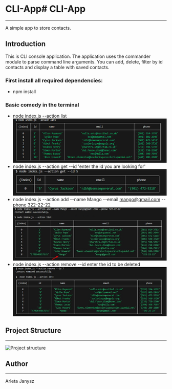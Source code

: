 # CLI-App# CLI-App

---

A simple app to store contacts.

## Introduction

This is CLI console application. The application uses the commander module to parse command line arguments. You can add, delete, filter by id contacts and display a table with saved contacts.

### First install all required dependencies:

- npm install

### Basic comedy in the terminal

- node index.js --action list
  ![CLI-App - actionList](screenshots/actionList.jpg)
- node index.js --action get --id 'enter the id you are looking for'
  ![CLI-App - action-get--id](screenshots/action-get--id.jpg)
- node index.js --action add --name Mango --email mango@gmail.com --phone 322-22-22
  ![CLI-App - action-add](screenshots/action-add.jpg)
- node index.js --action remove --id enter the id to be deleted
  ![CLI-App - action-remove](screenshots/action-remove.jpg)

## Project Structure

---

![Project structure](projectStructure.jpg)

## Author

---

Arleta Janysz
